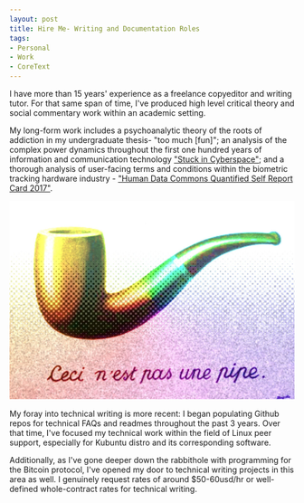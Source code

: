 ```yaml
---
layout: post
title: Hire Me- Writing and Documentation Roles
tags:
- Personal
- Work
- CoreText
---
```


I have more than 15 years' experience as a freelance copyeditor and writing tutor. For that same span of time, I've produced high level critical theory and social commentary work within an academic setting. 

My long-form work includes a psychoanalytic theory of the roots of addiction in my undergraduate thesis- "too much [fun]"; an analysis of the complex power dynamics throughout the first one hundred years of information and communication technology ["Stuck in Cyberspace"](http://stuckincyber.space); and a thorough analysis of user-facing terms and conditions within the biometric tracking hardware industry - ["Human Data Commons Quantified Self Report Card 2017"](https://humandatacommons.org/quantified-self/).

![This is NOT a pipe](/assets/imgs/1907565010_chroma.jpg)

My foray into technical writing is more recent: I began populating Github repos for technical FAQs and readmes throughout the past 3 years. Over that time, I've focused my technical work within the field of Linux peer support, especially for Kubuntu distro and its corresponding software. 

Additionally, as I've gone deeper down the rabbithole with programming for the Bitcoin protocol, I've opened my door to technical writing projects in this area as well. I genuinely request rates of around $50-60usd/hr or well-defined whole-contract rates for technical writing.
